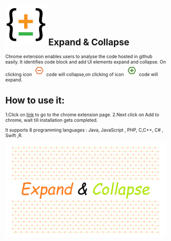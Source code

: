 #  ![Expand & Collapse](https://github.com/achamsanjeeva/ExpandCollapse/blob/main/images/128x128.png) Expand & Collapse


Chrome extension enables users to analyse the code hosted in github easily. It identifies code block and add UI elements expand and collapse.
On clicking icon ![collapse](https://github.com/achamsanjeeva/ExpandCollapse/blob/main/images/collapse.png) code will collapse,on clicking of icon ![expand](https://github.com/achamsanjeeva/ExpandCollapse/blob/main/images/expand.png) code will expand.

# How to use it:

1.Click on [link](https://chrome.google.com/webstore/detail/expand-collapse/odeomhdjffbnnobalkalehmidefcdmkn?utm_source=adwords&utm_medium=cpc&utm_campaign=subscribers&gclid=Cj0KCQiAvbiBBhD-ARIsAGM48bxrRaUgaJy9apgCj90qcki0YDD1TrXfUXylQoYiN6MhU5vgLEhqmuIaAsjNEALw_wcB)   to go to the chrome extension page.
2.Next click on Add to chrome, wait till installation gets completed.

It supports 8 programming languages :  Java, JavaScript , PHP, C,C++, C# , Swift ,R.

![Expand & Collapse Video](https://github.com/achamsanjeeva/ExpandCollapse/blob/main/images/demo.gif)
